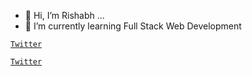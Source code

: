 - 👋 Hi, I’m Rishabh ...
- 🌱 I’m currently learning Full Stack Web Development

 <code style="color:red"><a href="https://twitter.com/rishabhdasgupta">Twitter</a></code>

 <code>[Twitter](https://github.com/rishabhdasu)</code>

<!---
rishabhdasu/rishabhdasu is a ✨ special ✨ repository because its `README.md` (this file) appears on your GitHub profile.
You can click the Preview link to take a look at your changes.
--->
